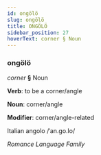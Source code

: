 ```yaml
---
id: ongölö
slug: ongölö
title: ONGÖLÖ
sidebar_position: 27
hoverText: corner § Noun
---
```


### ongölö

*corner* **§** Noun

**Verb**: to be a corner/angle

**Noun**: corner/angle

**Modifier**: corner/angle-related

Italian angolo /ˈan.ɡo.lo/

*Romance Language Family*